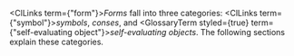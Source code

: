  



<ClLinks  term={"form"}><i>Forms</i></ClLinks> fall into three categories: <ClLinks  term={"symbol"}><i>symbols</i></ClLinks>, *conses*, and <GlossaryTerm styled={true} term={"self-evaluating object"}><i>self-evaluating objects</i></GlossaryTerm>. The following sections explain these categories. 



